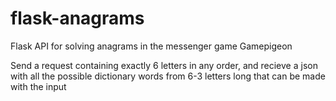 # flask-anagrams
Flask API for solving anagrams in the messenger game Gamepigeon

Send a request containing exactly 6 letters in any order, and recieve a json with all the possible dictionary words from 6-3 letters long that can be made with the input
